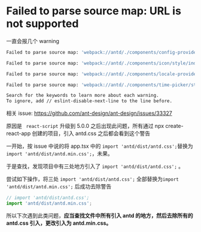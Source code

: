 # Failed to parse source map: URL is not supported

一直会报几个 warning

```bash
Failed to parse source map: 'webpack://antd/./components/config-provider/style/index.less' URL is not supported

Failed to parse source map: 'webpack://antd/./components/icon/style/index.less' URL is not supported

Failed to parse source map: 'webpack://antd/./components/locale-provider/style/index.less' URL is not supported

Failed to parse source map: 'webpack://antd/./components/time-picker/style/index.less' URL is not supported

Search for the keywords to learn more about each warning.
To ignore, add // eslint-disable-next-line to the line before.
```

相关 issue: https://github.com/ant-design/ant-design/issues/33327

原因是 ` react-script` 升级到 5.0.0 之后出现此问题，所有通过 npx create-react-app 创建的项目，引入 antd.css 之后都会看到这个警告

一开始，按 issue 中说的将 app.tsx 中的 `import 'antd/dist/antd.css';`替换为`import 'antd/dist/antd.min.css';`，未果。

于是查找，发现项目中有三处地方引入了 `import 'antd/dist/antd.css';` 。

尝试如下操作，将三处 `import 'antd/dist/antd.css';` 全部替换为`import 'antd/dist/antd.min.css';` 后成功去除警告

```ts
// import 'antd/dist/antd.css';
import 'antd/dist/antd.min.css';
```

所以下次遇到此类问题，**应当查找文件中所有引入 antd 的地方，然后去除所有的 antd.css 引入，更改引入为 antd.min.css。**
